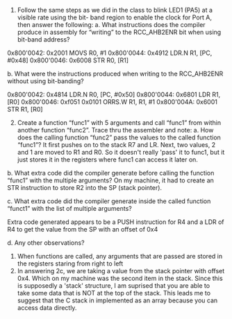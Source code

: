 1. Follow the same steps as we did in the class to blink LED1 (PA5) at a visible rate using the bit-
band region to enable the clock for Port A, then answer the following: 
a. What instructions does the compiler produce in assembly for “writing” to the 
RCC_AHB2ENR bit when using bit-band address? 

0x800'0042: 0x2001         MOVS       R0, #1
0x800'0044: 0x4912         LDR.N      R1, [PC, #0x48]
0x800'0046: 0x6008         STR        R0, [R1]


b. What were the instructions produced when writing to the RCC_AHB2ENR without using 
bit-banding? 

0x800'0042: 0x4814         LDR.N    R0, [PC, #0x50]
0x800'0044: 0x6801         LDR      R1, [R0]
0x800'0046: 0xf051 0x0101  ORRS.W   R1, R1, #1
0x800'004A: 0x6001         STR      R1, [R0]


2. Create a function “func1” with 5 arguments and call “func1” from within another function 
“func2”. Trace thru the assembler and note: 
a. How does the calling function “func2” pass the values to the called function “func1”? 
It first pushes on to the stack R7 and LR. Next, two values, 2 and 1 are moved to R1 and R0.
So it doesn't really 'pass' it to func1, but it just stores it in the registers where func1 can access it
later on.

b. What extra code did the compiler generate before calling the function “func1” with the 
multiple arguments? 
On my machine, it had to create an STR instruction to store R2 into the SP (stack pointer).


c. What extra code did the compiler generate inside the called function “funct1” with the 
list of multiple arguments? 

Extra code generated appears to be a PUSH instruction for R4 and a LDR of R4 to get the value from the SP
with an offset of 0x4

d. Any other observations? 
1) When functions are called, any arguments that are passed are stored in the registers staring from right to left
2) In answering 2c, we are taking a value from the stack pointer with offset 0x4. Which on my machine was the
   second item in the stack. Since this is supposedly a 'stack' structure, I am suprised that you are able to   
   take some data that is NOT at the top of the stack. This leads me to suggest that the C stack in implemented
   as an array because you can access data directly.